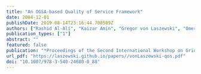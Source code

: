 ```yaml
---
title: "An OGSA-based Quality of Service Framework"
date: 2004-12-01
publishDate: 2019-08-14T23:16:44.708589Z
authors: ["Rashid Al-Ali", "Kaizar Amin", "Gregor von Laszewski", "Omer Rana", "David Walker"]
publication_types: ["1"]
abstract: ""
featured: false
publication: "*Proceedings of the Second International Workshop on Grid and Cooperative Computing (GCC2003)*"
url_pdf: "https://laszewski.github.io/papers//vonLaszewski-qos.pdf"
doi: "10.1007/978-3-540-24680-0_88"
---
```


